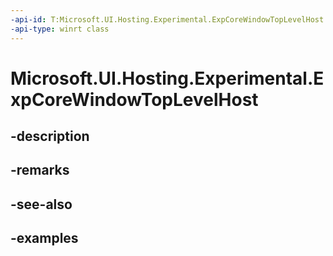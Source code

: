 ```yaml
---
-api-id: T:Microsoft.UI.Hosting.Experimental.ExpCoreWindowTopLevelHost
-api-type: winrt class
---
```


# Microsoft.UI.Hosting.Experimental.ExpCoreWindowTopLevelHost

<!--
public sealed class ExpCoreWindowTopLevelHost : Microsoft.UI.Composition.Experimental.IExpContentTopLevelHost
-->


## -description

## -remarks

## -see-also

## -examples


